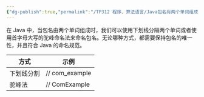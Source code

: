 ```yaml
---
{"dg-publish":true,"permalink":"/TP312 程序、算法语言/Java包名有两个单词组成怎么办/","dgPassFrontmatter":true,"created":"2024-04-03T17:07:40.125+08:00","updated":"2024-06-01T10:50:58.005+08:00"}
---
```


在 Java 中，当包名由两个单词组成时，我们可以使用下划线分隔两个单词或者使用首字母大写的驼峰命名法来命名包名。无论哪种方式，都需要保持包名的唯一性，并且符合 Java 的命名规范。

| 方式    | 示例             |
| ----- | -------------- |
| 下划线分割 | // com_example |
| 驼峰法   | // ComExample  |
